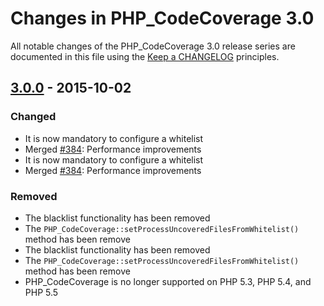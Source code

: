 # Changes in PHP_CodeCoverage 3.0

All notable changes of the PHP_CodeCoverage 3.0 release series are documented in this file using the [Keep a CHANGELOG](http://keepachangelog.com/) principles.

## [3.0.0] - 2015-10-02

### Changed

* It is now mandatory to configure a whitelist
* Merged [#384](https://github.com/sebastianbergmann/php-code-coverage/pull/384): Performance improvements
* It is now mandatory to configure a whitelist
* Merged [#384](https://github.com/sebastianbergmann/php-code-coverage/pull/384): Performance improvements

### Removed

* The blacklist functionality has been removed
* The `PHP_CodeCoverage::setProcessUncoveredFilesFromWhitelist()` method has been remove
* The blacklist functionality has been removed
* The `PHP_CodeCoverage::setProcessUncoveredFilesFromWhitelist()` method has been remove
* PHP_CodeCoverage is no longer supported on PHP 5.3, PHP 5.4, and PHP 5.5

[3.0.0]: https://github.com/sebastianbergmann/php-code-coverage/compare/2.2...3.0.0

